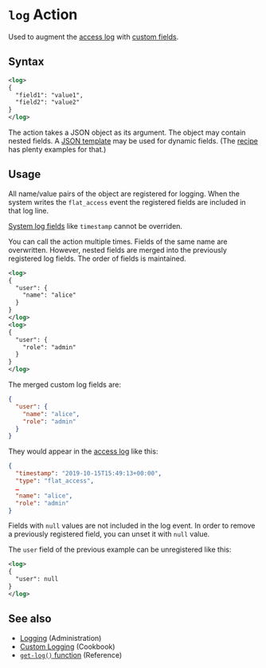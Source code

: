 # `log` Action

Used to augment the [access log](/administration/logging.md#access-log) with [custom fields](/cookbook/custom-logging.md).

## Syntax

```xml
<log>
{
  "field1": "value1",
  "field2": "value2"
}
</log>
```

The action takes a JSON object as its argument. The object may contain nested fields. A [JSON template](/reference/templating/README.md) may be used for dynamic fields. (The [recipe](/cookbook/custom-logging.md) has plenty examples for that.)

## Usage

All name/value pairs of the object are registered for logging.  When the system writes the `flat_access` event the registered fields are included in that log line.

[System log fields](/administration/logging.md#fields) like `timestamp` cannot be overriden.

You can call the action multiple times. Fields of the same name are overwritten. However, nested fields are merged into the previously registered log fields.
The order of fields is maintained.

```xml
<log>
{
  "user": {
    "name": "alice"
  }
}
</log>
<log>
{
  "user": {
    "role": "admin"
  }
}
</log>
```

The merged custom log fields are:
```json
{
  "user": {
    "name": "alice",
    "role": "admin"
  }
}
```

They would appear in the [access log](/administration/logging.md#access-log) like this:

```json
{
  "timestamp": "2019-10-15T15:49:13+00:00",
  "type": "flat_access",
  …
  "name": "alice",
  "role": "admin"
}
```

Fields with `null` values are not included in the log event. In order to remove a previously registered field, you can unset it with `null` value.

The `user` field of the previous example can be unregistered like this:
```xml
<log>
{
  "user": null
}
</log>
```

## See also

* [Logging](/administration/logging.md) (Administration)
* [Custom Logging](/cookbook/custom-logging.md) (Cookbook)
* [`get-log()` function](/reference/functions/get-log.md) (Reference)
